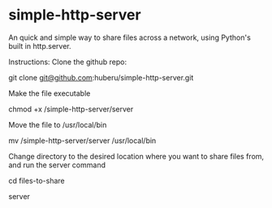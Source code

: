 # simple-http-server

An quick and simple way to share files across a network, using Python's built in http.server.

Instructions:
Clone the github repo: 

git clone git@github.com:huberu/simple-http-server.git

Make the file executable 

chmod +x /simple-http-server/server

Move the file to /usr/local/bin

mv /simple-http-server/server /usr/local/bin

Change directory to the desired location where you want to share files from, and run the server command

cd files-to-share

server


